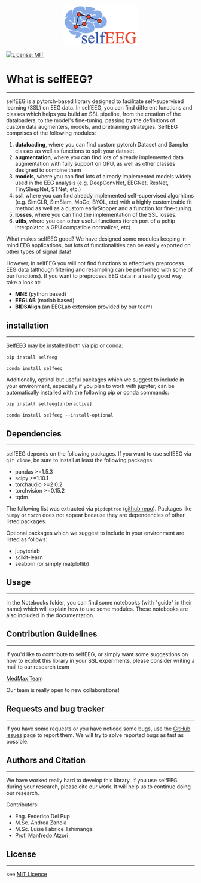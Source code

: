 <img src="Images/LibraryLogo.png" 
        alt="Picture" 
        width="200" 
        style="display: block; margin: 0 auto" />

[![License: MIT](https://img.shields.io/badge/License-MIT-yellow.svg)](https://opensource.org/licenses/MIT)

# What is selfEEG?
-----------------
selfEEG is a pytorch-based library designed to facilitate self-supervised learning (SSL) on EEG data. In selfEEG, you can find different functions and classes which helps you build an SSL pipeline, from the creation of the dataloaders, to the model's fine-tuning, passing by the definitions of custom data augmenters, models, and pretraining strategies.
SelfEEG comprises of the following modules:

1. **dataloading**, where you can find custom pytorch Dataset and Sampler classes as well as functions to split your dataset.
2. **augmentation**, where you can find lots of already implemented data augmentation with fully support on GPU, as well as other classes designed to combine them
3. **models**, where you can find lots of already implemented models widely used in the EEG analysis (e.g. DeepConvNet, EEGNet, ResNet, TinySleepNet, STNet, etc.)
4. **ssl**, where you can find already implemented self-supervised algorhitms (e.g. SimCLR, SimSiam, MoCo, BYOL, etc) with a highly customizable fit method as well as a custom earlyStopper and a function for fine-tuning.
5. **losses**, where you can find the implementation of the SSL losses.
6. **utils**, where you can other useful functions (torch port of a pchip interpolator, a GPU compatible normalizer, etc)

What makes selfEEG good? We have designed some modules keeping in mind EEG applications, but lots of functionalities can be easily exported on other types of signal data!

However, in selfEEG you will not find functions to effectively preprocess EEG data (although filtering and resampling can be performed with some of our functions).
If you want to preprocess EEG data in a really good way, take a look at:

- **MNE** (python based)
- **EEGLAB** (matlab based)
- **BIDSAlign** (an EEGLab extension provided by our team)

## installation
---------------
SelfEEG may be installed both via pip or conda:
```
pip install selfeeg
```
```
conda install selfeeg
```
Additionally, optinal but useful packages which we suggest to include in your environment, especially if you plan to work with jupyter, can be automatically installed with the following pip or conda commands:
```
pip install selfeeg[interactive]
```
```
conda install selfeeg --install-optional
```

## Dependencies
---------------
selfEEG depends on the following packages. If you want to use selfEEG via ``git clone``, be sure to install at least the following packages:

- pandas >=1.5.3
- scipy >=1.10.1
- torchaudio >=2.0.2
- torchvision >=0.15.2
- tqdm

The following list was extracted via ``pipdeptree`` ([github repo](https://github.com/tox-dev/pipdeptree/tree/main)). Packages like ``numpy`` or ``torch`` does not appear because they are dependencies of other listed packages.

Optional packages which we suggest to include in your environment are listed as follows:

- jupyterlab
- scikit-learn
- seaborn (or simply matplotlib)

## Usage
--------
in the Notebooks folder, you can find some notebooks (with "guide" in their name) which will explain how to use some modules. These notebooks are also included in the documentation.

## Contribution Guidelines
---------------
If you'd like to contribute to selfEEG, or simply want some suggestions on how to exploit this library in your SSL experiments, please consider writing a mail to our research team

[MedMax Team](mailto:manfredo.atzori@unipd.it&cc=federico.delpup@studenti.unipd.it,andrea.zanola@studenti.unipd.it,louisfabrice.tshimanga@unipd.it)

Our team is really open to new collaborations!

## Requests and bug tracker
---------------
If you have some requests or you have noticed some bugs, use the [GitHub issues](https://github.com/MedMaxLab/selfEEG/issues) page to report them. We will try to solve reported bugs as fast as possible.

## Authors and Citation
---------------
We have worked really hard to develop this library. If you use selfEEG during your research, please cite our work. It will help us to continue doing our research.

Contributors:
- Eng. Federico Del Pup
- M.Sc. Andrea Zanola
- M.Sc. Luise Fabrice Tshimanga: 
- Prof. Manfredo Atzori

## License
---------------
see 
[MIT Licence](LICENSE.txt)













